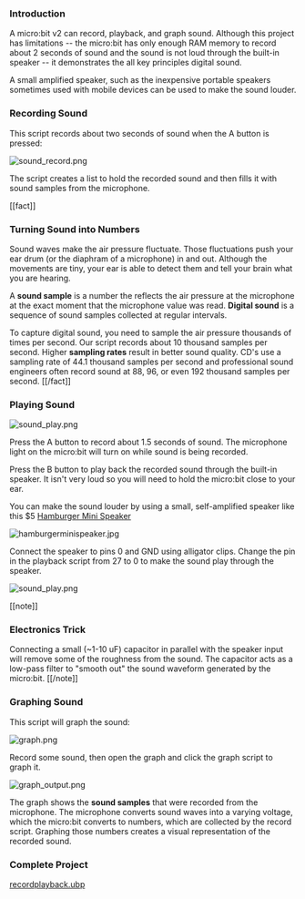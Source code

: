 ### Introduction

A micro:bit v2 can record, playback, and graph sound. Although this project has limitations -- the micro:bit has only enough RAM memory to record about 2 seconds of sound and the sound is not loud through the built-in speaker -- it demonstrates the all key principles digital sound.

A small amplified speaker, such as the inexpensive portable speakers sometimes used with mobile devices can be used to make the sound louder.

### Recording Sound

This script records about two seconds of sound when the A button is pressed:

![sound_record.png](record.png)

The script creates a list to hold the recorded sound and then fills it with sound samples from the microphone.

[[fact]]
### Turning Sound into Numbers

Sound waves make the air pressure fluctuate. Those fluctuations push your ear drum (or the diaphram of a microphone) in and out. Although the movements are tiny, your ear is able to detect them and tell your brain what you are hearing.

A **sound sample** is a number the reflects the air pressure at the microphone at the exact moment that the microphone value was read. **Digital sound** is a sequence of sound samples collected at regular intervals.

To capture digital sound, you need to sample the air pressure thousands of times per second. Our script records about 10 thousand samples per second. Higher **sampling rates** result in better sound quality. CD's use a sampling rate of 44.1 thousand samples per second and professional sound engineers often record sound at 88, 96, or even 192 thousand samples per second.
[[/fact]]

### Playing Sound

![sound_play.png](playback.png)

Press the A button to record about 1.5 seconds of sound. The microphone light on the micro:bit will turn on while sound is being recorded.

Press the B button to play back the recorded sound through the built-in speaker. It isn't very loud so you will need to hold the micro:bit close to your ear.

You can make the sound louder by using a small, self-amplified speaker like this $5 [Hamburger Mini Speaker](https://www.sparkfun.com/products/14023)

![hamburgerminispeaker.jpg](hamburgerminispeaker.jpg)

Connect the speaker to pins 0 and GND using alligator clips. Change the pin in the playback script from 27 to 0 to make the sound play through the speaker.

![sound_play.png](playback-pin0.png)

[[note]]
### Electronics Trick
Connecting a small (~1-10 uF) capacitor in parallel with the speaker input will remove some of the roughness from the sound. The capacitor acts as a low-pass filter to "smooth out" the sound waveform generated by the micro:bit.
[[/note]]

### Graphing Sound

This script will graph the sound:

![graph.png](graph.png)

Record some sound, then open the graph and click the graph script to graph it.

![graph_output.png](graph_output.png)

The graph shows the **sound samples** that were recorded from the microphone. The microphone converts sound waves into a varying voltage, which the micro:bit converts to numbers, which are collected by the record script. Graphing those numbers creates a visual representation of the recorded sound.

### Complete Project

[recordplayback.ubp](recordplayback.ubp)

